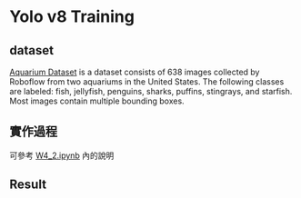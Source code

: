 # Yolo v8 Training
## dataset
[Aquarium Dataset](https://public.roboflow.com/object-detection/aquarium) is a dataset consists of 638 images collected by Roboflow from two aquariums in the United States.
The following classes are labeled: fish, jellyfish, penguins, sharks, puffins, stingrays, and starfish. Most images contain multiple bounding boxes.

## 實作過程
可參考 [W4_2.ipynb]([a](https://github.com/mvclab-ntust-course/course4-kaler8234/blob/main/HW2/W4_2.ipynb)) 內的說明

## Result
